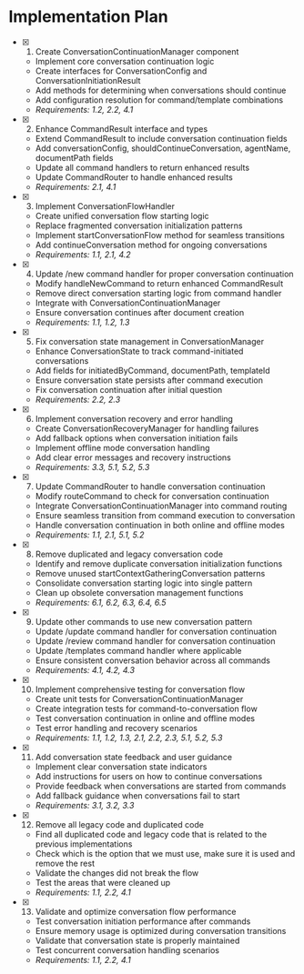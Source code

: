# Implementation Plan

- [x] 1. Create ConversationContinuationManager component


  - Implement core conversation continuation logic
  - Create interfaces for ConversationConfig and ConversationInitiationResult
  - Add methods for determining when conversations should continue
  - Add configuration resolution for command/template combinations
  - _Requirements: 1.2, 2.2, 4.1_

- [x] 2. Enhance CommandResult interface and types


  - Extend CommandResult to include conversation continuation fields
  - Add conversationConfig, shouldContinueConversation, agentName, documentPath fields
  - Update all command handlers to return enhanced results
  - Update CommandRouter to handle enhanced results
  - _Requirements: 2.1, 4.1_

- [x] 3. Implement ConversationFlowHandler


  - Create unified conversation flow starting logic
  - Replace fragmented conversation initialization patterns
  - Implement startConversationFlow method for seamless transitions
  - Add continueConversation method for ongoing conversations
  - _Requirements: 1.1, 2.1, 4.2_

- [x] 4. Update /new command handler for proper conversation continuation


  - Modify handleNewCommand to return enhanced CommandResult
  - Remove direct conversation starting logic from command handler
  - Integrate with ConversationContinuationManager
  - Ensure conversation continues after document creation
  - _Requirements: 1.1, 1.2, 1.3_

- [x] 5. Fix conversation state management in ConversationManager


  - Enhance ConversationState to track command-initiated conversations
  - Add fields for initiatedByCommand, documentPath, templateId
  - Ensure conversation state persists after command execution
  - Fix conversation continuation after initial question
  - _Requirements: 2.2, 2.3_

- [x] 6. Implement conversation recovery and error handling


  - Create ConversationRecoveryManager for handling failures
  - Add fallback options when conversation initiation fails
  - Implement offline mode conversation handling
  - Add clear error messages and recovery instructions
  - _Requirements: 3.3, 5.1, 5.2, 5.3_

- [x] 7. Update CommandRouter to handle conversation continuation


  - Modify routeCommand to check for conversation continuation
  - Integrate ConversationContinuationManager into command routing
  - Ensure seamless transition from command execution to conversation
  - Handle conversation continuation in both online and offline modes
  - _Requirements: 1.1, 2.1, 5.1, 5.2_

- [x] 8. Remove duplicated and legacy conversation code


  - Identify and remove duplicate conversation initialization functions
  - Remove unused startContextGatheringConversation patterns
  - Consolidate conversation starting logic into single pattern
  - Clean up obsolete conversation management functions
  - _Requirements: 6.1, 6.2, 6.3, 6.4, 6.5_

- [x] 9. Update other commands to use new conversation pattern



  - Update /update command handler for conversation continuation
  - Update /review command handler for conversation continuation
  - Update /templates command handler where applicable
  - Ensure consistent conversation behavior across all commands
  - _Requirements: 4.1, 4.2, 4.3_

- [x] 10. Implement comprehensive testing for conversation flow




  - Create unit tests for ConversationContinuationManager
  - Create integration tests for command-to-conversation flow
  - Test conversation continuation in online and offline modes
  - Test error handling and recovery scenarios
  - _Requirements: 1.1, 1.2, 1.3, 2.1, 2.2, 2.3, 5.1, 5.2, 5.3_

- [x] 11. Add conversation state feedback and user guidance





  - Implement clear conversation state indicators
  - Add instructions for users on how to continue conversations
  - Provide feedback when conversations are started from commands
  - Add fallback guidance when conversations fail to start
  - _Requirements: 3.1, 3.2, 3.3_

- [x] 12. Remove all legacy code and duplicated code 
  - Find all duplicated code and legacy code that is related to the previous implementations
  - Check which is the option that we must use, make sure it is used and remove the rest
  - Validate the changes did not break the flow
  - Test the areas that were cleaned up
  - _Requirements: 1.1, 2.2, 4.1_

- [x] 13. Validate and optimize conversation flow performance
  - Test conversation initiation performance after commands
  - Ensure memory usage is optimized during conversation transitions
  - Validate that conversation state is properly maintained
  - Test concurrent conversation handling scenarios
  - _Requirements: 1.1, 2.2, 4.1_